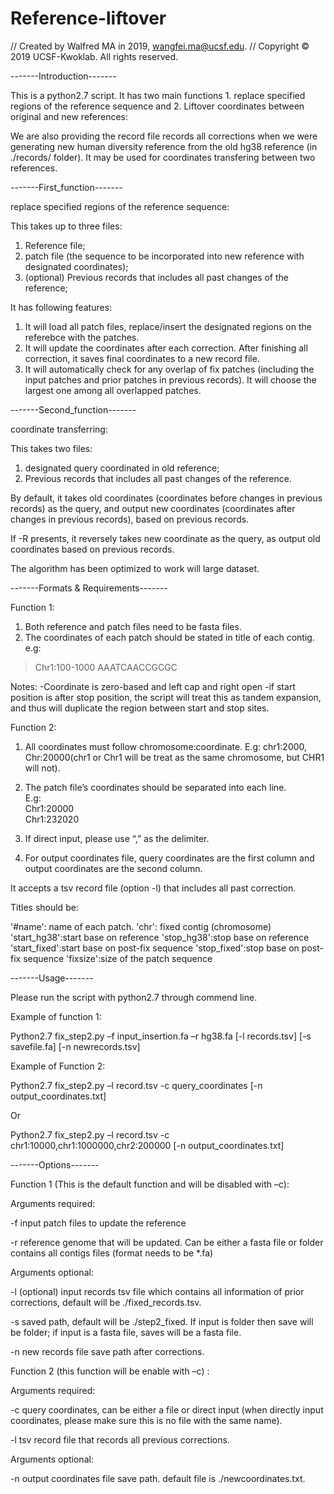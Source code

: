 # Reference-liftover

//  Created by Walfred MA in 2019, wangfei.ma@ucsf.edu.
//  Copyright © 2019 UCSF-Kwoklab. All rights reserved.


-------Introduction-------



This is a python2.7 script. It has two main functions 1. replace specified regions of the reference sequence and 2. Liftover coordinates between original and new references:

We are also providing the record file records all corrections when we were generating new human diversity reference from the old hg38 reference (in ./records/ folder). It may be used for coordinates transfering between two references.




-------First_function-------




replace specified regions of the reference sequence:

This takes up to three files: 
1. Reference file;
2. patch file (the sequence to be incorporated into new reference with designated coordinates);
3. (optional) Previous records that includes all past changes of the reference;

It has following features:

1.	It will load all patch files, replace/insert the designated regions on the referebce with the patches. 
2.	It will update the coordinates after each correction. After finishing all correction, it saves final coordinates to a new record file.
3.	It will automatically check for any overlap of fix patches (including the input patches and prior patches in previous records). It will choose the largest one among all overlapped patches.





-------Second_function-------

coordinate transferring:

This takes two files: 
1. designated query coordinated in old reference;  
2. Previous records that includes all past changes of the reference. 

By default, it takes old coordinates (coordinates before changes in previous records) as the query, and output new coordinates (coordinates after changes in previous records), based on previous records.

If -R presents, it reversely takes new coordinate as the query, as output old coordinates based on previous records.

The algorithm has been optimized to work will large dataset.



-------Formats & Requirements-------



Function 1:

1.	Both reference and patch files need to be fasta files. 
2.	The coordinates of each patch should be stated in title of each contig.
e.g: 

>Chr1:100-1000
AAATCAACCGCGC


Notes:
-Coordinate is zero-based and left cap and right open
-if start position is after stop position, the script will treat this as tandem expansion, and thus will duplicate the region between start and stop sites.






Function 2:

1.	All coordinates must follow chromosome:coordinate. E.g: chr1:2000, Chr:20000(chr1 or Chr1 will be treat as the same chromosome, but CHR1 will not).

2.	The patch file’s coordinates should be separated into each line. <br>
E.g: <br>
Chr1:20000 <br>
Chr1:232020

3.	If direct input, please use “,” as the delimiter. 
4.	For output coordinates file, query coordinates are the first column and output coordinates are the second column. 


It accepts a tsv record file (option -l) that includes all past correction.

Titles should be:

'#name': name of each patch.
'chr': fixed contig (chromosome)
'start_hg38':start base on reference
'stop_hg38':stop base on reference 
'start_fixed':start base on post-fix sequence
'stop_fixed':stop base on post-fix sequence
'fixsize':size of the patch sequence



-------Usage-------

Please run the script with python2.7 through commend line. 

Example of function 1:

Python2.7 fix_step2.py –f input_insertion.fa –r hg38.fa [-l records.tsv] [-s savefile.fa] [-n newrecords.tsv]

Example of Function 2:

Python2.7 fix_step2.py –l record.tsv  -c query_coordinates [-n output_coordinates.txt]

Or 

Python2.7 fix_step2.py –l record.tsv  -c chr1:10000,chr1:1000000,chr2:200000   [-n output_coordinates.txt]





-------Options-------





Function 1 (This is the default function and will be disabled with –c):

Arguments required:

-f			input patch files to update the reference

-r			reference genome that will be updated. Can be either a fasta file or folder contains all contigs files (format needs to be *.fa)

Arguments optional:

-l			(optional) input records tsv file which contains all information of prior corrections, default will be ./fixed_records.tsv.

-s			saved path, default will be ./step2_fixed. If input is folder then save will be folder; if input is a fasta file, saves will be a fasta file.

-n			new records file save path after corrections. 






Function 2 (this function will be enable with –c) :

Arguments required:

-c			query coordinates, can be either a file or direct input (when directly input coordinates, please make sure this is no file with the same name).

-l			tsv record file that records all previous corrections. 

Arguments optional:

-n			output coordinates file save path. default file is ./newcoordinates.txt.



